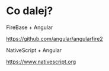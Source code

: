 # Co dalej?

FireBase + Angular

https://github.com/angular/angularfire2

NativeScript + Angular

https://www.nativescript.org